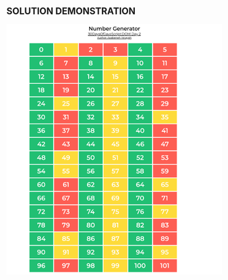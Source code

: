 
## SOLUTION DEMONSTRATION

![GIF DEMO](https://github.com/Adedeji-Taiwo/30-Days-of-JavaScript-Challenge-Project-Exercises/blob/main/DAY%2022%20EXERCISE-%20MINI%20PROJECT%201/dom_min_project_day_number_generators_2.1.png)
